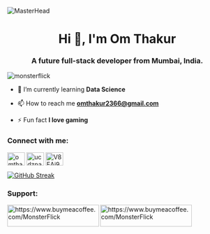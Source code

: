 ![MasterHead](https://www.lambdatest.com/resources/images/news24.gif)
<h1 align="center">Hi 👋, I'm Om Thakur</h1>
<h3 align="center">A future full-stack developer from Mumbai, India.</h3>

<p align="left"> <img src="https://komarev.com/ghpvc/?username=monsterflick&label=Profile%20views&color=0e75b6&style=flat" alt="monsterflick" /> </p>

- 🌱 I’m currently learning **Data Science**

- 📫 How to reach me **omthakur2366@gmail.com**

- ⚡ Fun fact **I love gaming**

<h3 align="left">Connect with me:</h3>
<p align="left">
<a href="https://instagram.com/omthakur.op" target="blank"><img align="center" src="https://raw.githubusercontent.com/rahuldkjain/github-profile-readme-generator/master/src/images/icons/Social/instagram.svg" alt="omthakur.op" height="30" width="40" /></a>
<a href="https://www.youtube.com/c/ucdzpalfxjspeohyrhgvx93q" target="blank"><img align="center" src="https://raw.githubusercontent.com/rahuldkjain/github-profile-readme-generator/master/src/images/icons/Social/youtube.svg" alt="ucdzpalfxjspeohyrhgvx93q" height="30" width="40" /></a>
<a href="https://discord.gg/V8EAj99uKX" target="blank"><img align="center" src="https://raw.githubusercontent.com/rahuldkjain/github-profile-readme-generator/master/src/images/icons/Social/discord.svg" alt="V8EAj99uKX" height="30" width="40" /></a>
</p>

[![GitHub Streak](https://github-readme-streak-stats.herokuapp.com?user=MonsterFlick&theme=radical)](https://git.io/streak-stats)


<h3 align="left">Support:</h3>
<p><a href="https://www.buymeacoffee.com/MonsterFlick"> <img align="left" src="https://cdn.buymeacoffee.com/buttons/v2/default-yellow.png" height="50" width="210" alt="https://www.buymeacoffee.com/MonsterFlick" /></a><a href="https://www.buymeacoffee.com/MonsterFlick"> <img align="left" src="https://cdn.ko-fi.com/cdn/kofi3.png?v=3" height="50" width="210" alt="https://www.buymeacoffee.com/MonsterFlick" /></a></p><br><br>

